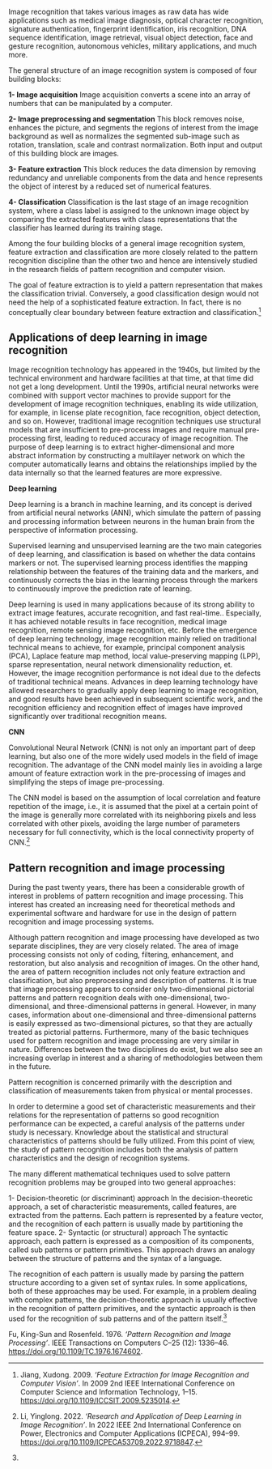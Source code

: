 Image recognition that takes various images as raw data has wide applications such as medical image diagnosis, optical character recognition, signature authentication, fingerprint identification, iris recognition, DNA sequence identification, image retrieval, visual object detection, face and gesture recognition, autonomous vehicles, military applications, and much more.

The general structure of an image recognition system is composed of four building blocks:

**1-	 Image acquisition**
Image acquisition converts a scene into an array of numbers that can be manipulated by a computer.

**2-	 Image preprocessing and segmentation**
This block removes noise, enhances the picture, and segments the regions of interest from the image background as well as normalizes the segmented sub-image such as rotation, translation, scale and contrast normalization. Both input and output of this building block are images.

**3-	 Feature extraction**
This block reduces the data dimension by removing redundancy and unreliable components from the data and hence represents the object of interest by a reduced set of numerical features.

**4-	Classification**
Classification is the last stage of an image recognition system, where a class label is assigned to the unknown image object by comparing the extracted features with class representations that the classifier has learned during its training stage.

Among the four building blocks of a general image recognition system, feature extraction and classification are more closely related to the pattern recognition discipline than the other two and hence are intensively studied in the research fields of pattern recognition and computer vision.

The goal of feature extraction is to yield a pattern representation that makes the classification trivial. Conversely, a good classification design would not need the help of a sophisticated feature extraction. In fact, there is no conceptually clear boundary between feature extraction and classification.[^general01image_recognition]

## Applications of deep learning in  image recognition

Image recognition technology has appeared in the 1940s, but limited by the technical environment and hardware facilities at that time, at that time did not get a long development. Until the 1990s, artificial neural networks were combined with support vector machines to provide support for the development of image recognition techniques, enabling its wide utilization, for example, in license plate recognition, face recognition, object detection, and so on. However, traditional image recognition techniques use structural models that are insufficient to pre-process images and require manual pre-processing first, leading to reduced accuracy of image recognition. The purpose of deep learning is to extract higher-dimensional and more abstract information by constructing a multilayer network on which the computer automatically learns and obtains the relationships implied by the data internally so that the learned features are more expressive.

**Deep learning**

Deep learning is a branch in machine learning, and its concept is derived from artificial neural networks (ANN), which simulate the pattern of passing and processing information between neurons in the human brain from the perspective of information processing. 

Supervised learning and unsupervised learning are the two main categories of deep learning, and classification is based on whether the data contains markers or not. The supervised learning process identifies the mapping relationship between the features of the training data and the markers, and continuously corrects the bias in the learning process through the markers to continuously improve the prediction rate of learning. 

Deep learning is used in many applications because of its strong ability to extract image features, accurate recognition, and fast real-time.. Especially, it has achieved notable results in face recognition, medical image recognition, remote sensing image recognition, etc. Before the emergence of deep learning technology, image recognition mainly relied on traditional technical means to achieve, for example, principal component analysis (PCA), Laplace feature map method, local value-preserving mapping (LPP), sparse representation, neural network dimensionality reduction, et. However, the image recognition performance is not ideal due to the defects of traditional technical means. Advances in deep learning technology have allowed researchers to gradually apply deep learning to image recognition, and good results have been achieved in subsequent scientific work, and the recognition efficiency and recognition effect of images have improved significantly over traditional recognition means.

**CNN**

Convolutional Neural Network (CNN) is not only an important part of deep learning, but also one of the more widely used models in the field of image recognition. The advantage of the CNN model mainly lies in avoiding a large amount of feature extraction work in the pre-processing of images and simplifying the steps of image pre-processing.

The CNN model is based on the assumption of local correlation and feature repetition of the image, i.e., it is assumed that the pixel at a certain point of the image is generally more correlated with its neighboring pixels and less correlated with other pixels, avoiding the large number of parameters necessary for full connectivity, which is the local connectivity property of CNN.[^deep_learning02image_recognition]

## Pattern recognition and image processing

During the past twenty years, there has been a considerable growth of interest in problems of pattern recognition and image processing. This interest has created an increasing need for theoretical methods and experimental software and hardware for use in the design of pattern recognition and image processing systems.

Although pattern recognition and image processing have developed as two separate disciplines, they are very closely related. The area of image processing consists not only of coding, filtering, enhancement, and restoration, but also analysis and recognition of images. On the other hand, the area of pattern recognition includes not only feature extraction and classification, but also preprocessing and description of patterns. It is true that image processing appears to consider only two-dimensional pictorial patterns and pattern recognition deals with one-dimensional, two-dimensional, and three-dimensional patterns in general. However, in many cases, information about one-dimensional and three-dimensional patterns is easily expressed as two-dimensional pictures, so that they are actually treated as pictorial patterns. Furthermore, many of the basic techniques used for pattern recognition and image processing are very similar in nature. Differences between the two disciplines do exist, but we also see an increasing overlap in interest and a sharing of methodologies between them in the future.

Pattern recognition is concerned primarily with the description and classification of measurements taken from physical or mental processes.

In order to determine a good set of characteristic measurements and their relations for the representation of patterns so good recognition performance can be expected, a careful analysis of the patterns under study is necessary. Knowledge about the statistical and structural characteristics of patterns should be fully utilized. From this point of view, the study of pattern recognition includes both the analysis of pattern characteristics and the design of recognition systems.

The many different mathematical techniques used to solve pattern recognition problems may be grouped into two general approaches:

1-	Decision-theoretic (or discriminant) approach 
In the decision-theoretic approach, a set of characteristic measurements, called features, are extracted from the patterns. Each pattern is represented by a feature vector, and the recognition of each pattern is usually made by partitioning the feature space.
2-	 Syntactic (or structural) approach
The syntactic approach, each pattern is expressed as a composition of its components, called sub patterns or pattern primitives. This approach draws an analogy between the structure of patterns and the syntax of a language.

The recognition of each pattern is usually made by parsing the pattern structure according to a given set of syntax rules. In some applications, both of these approaches may be used. For example, in a problem dealing with complex pattems, the decision-theoretic approach is usually effective in the recognition of pattern primitives, and the syntactic approach is then used for the recognition of sub patterns and of the pattern itself.[^pattern03image_recognition]



[^general01image_recognition]:Jiang, Xudong. 2009. _‘Feature Extraction for Image Recognition and Computer Vision’_. In 2009 2nd IEEE International Conference on Computer Science and Information Technology, 1–15. https://doi.org/10.1109/ICCSIT.2009.5235014.

[^deep_learning02image_recognition]:Li, Yinglong. 2022. _‘Research and Application of Deep Learning in Image Recognition’_. In 2022 IEEE 2nd International Conference on Power, Electronics and Computer Applications (ICPECA), 994–99. https://doi.org/10.1109/ICPECA53709.2022.9718847.

[^pattern03image_recognition]:
Fu, King-Sun and Rosenfeld. 1976. _‘Pattern Recognition and Image Processing’_. IEEE Transactions on Computers C–25 (12): 1336–46. https://doi.org/10.1109/TC.1976.1674602.

